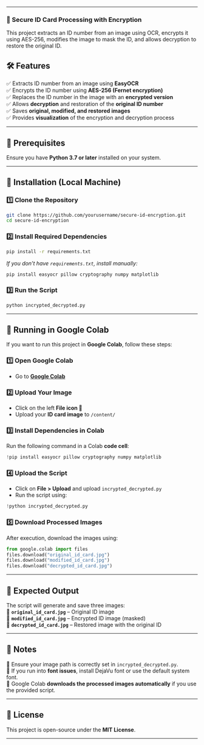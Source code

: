 

---

### **📌 Secure ID Card Processing with Encryption**
This project extracts an ID number from an image using OCR, encrypts it using AES-256, modifies the image to mask the ID, and allows decryption to restore the original ID.  

## **🛠 Features**
✅ Extracts ID number from an image using **EasyOCR**  
✅ Encrypts the ID number using **AES-256 (Fernet encryption)**  
✅ Replaces the ID number in the image with an **encrypted version**  
✅ Allows **decryption** and restoration of the **original ID number**  
✅ Saves **original, modified, and restored images**  
✅ Provides **visualization** of the encryption and decryption process  

---

## **📌 Prerequisites**
Ensure you have **Python 3.7 or later** installed on your system.  

---

## **📌 Installation (Local Machine)**
### 1️⃣ **Clone the Repository**  
```sh
git clone https://github.com/yourusername/secure-id-encryption.git
cd secure-id-encryption
```

### 2️⃣ **Install Required Dependencies**  
```sh
pip install -r requirements.txt
```
_If you don’t have `requirements.txt`, install manually:_  
```sh
pip install easyocr pillow cryptography numpy matplotlib
```

### 3️⃣ **Run the Script**
```sh
python incrypted_decrypted.py
```

---

## **📌 Running in Google Colab**
If you want to run this project in **Google Colab**, follow these steps:  

### 1️⃣ **Open Google Colab**  
- Go to **[Google Colab](https://colab.research.google.com/)**  

### 2️⃣ **Upload Your Image**  
- Click on the left **File icon 📂**
- Upload your **ID card image** to `/content/`  

### 3️⃣ **Install Dependencies in Colab**  
Run the following command in a Colab **code cell**:  
```python
!pip install easyocr pillow cryptography numpy matplotlib
```

### 4️⃣ **Upload the Script**
- Click on **File > Upload** and upload `incrypted_decrypted.py`  
- Run the script using:  
```python
!python incrypted_decrypted.py
```

### 5️⃣ **Download Processed Images**
After execution, download the images using:  
```python
from google.colab import files
files.download("original_id_card.jpg")
files.download("modified_id_card.jpg")
files.download("decrypted_id_card.jpg")
```

---

## **📌 Expected Output**
The script will generate and save three images:  
📌 **`original_id_card.jpg`** – Original ID image  
📌 **`modified_id_card.jpg`** – Encrypted ID image (masked)  
📌 **`decrypted_id_card.jpg`** – Restored image with the original ID  

---

## **📌 Notes**
🔹 Ensure your image path is correctly set in `incrypted_decrypted.py`.  
🔹 If you run into **font issues**, install DejaVu font or use the default system font.  
🔹 Google Colab **downloads the processed images automatically** if you use the provided script.  

---

## **📌 License**
This project is open-source under the **MIT License**.  

---
